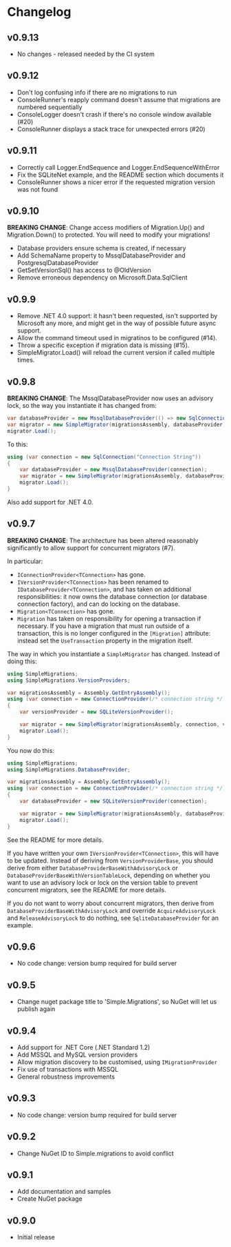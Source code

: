 Changelog
=========

v0.9.13
-------

 - No changes - released needed by the CI system

v0.9.12
-------

 - Don't log confusing info if there are no migrations to run
 - ConsoleRunner's reapply command doesn't assume that migrations are numbered sequentially
 - ConsoleLogger doesn't crash if there's no console window available (#20)
 - ConsoleRunner displays a stack trace for unexpected errors (#20)

v0.9.11
-------

 - Correctly call Logger.EndSequence and Logger.EndSequenceWithError
 - Fix the SQLiteNet example, and the README section which documents it
 - ConsoleRunner shows a nicer error if the requested migration version was not found

v0.9.10
-------

**BREAKING CHANGE**: Change access modifiers of Migration.Up() and Migration.Down() to protected. You will need to modify your migrations!

 - Database providers ensure schema is created, if necessary
 - Add SchemaName property to MssqlDatabaseProvider and PostgresqlDatabaseProvider
 - GetSetVersionSql() has access to @OldVersion
 - Remove erroneous dependency on Microsoft.Data.SqlClient

v0.9.9
------

 - Remove .NET 4.0 support: it hasn't been requested, isn't supported by Microsoft any more, and might get in the way of possible future async support.
 - Allow the command timeout used in migratinos to be configured (#14).
 - Throw a specific exception if migration data is missing (#15).
 - SimpleMigrator.Load() will reload the current version if called multiple times.

v0.9.8
------

**BREAKING CHANGE**: The MssqlDatabaseProvider now uses an advisory lock, so the way you instantiate it has changed from:

```csharp
var databaseProvider = new MssqlDatabaseProvider(() => new SqlConnection("Connection String"));
var migrator = new SimpleMigrator(migrationsAssembly, databaseProvider);
migrator.Load();
```

To this:

```csharp
using (var connection = new SqlConnection("Connection String"))
{
    var databaseProvider = new MssqlDatabaseProvider(connection);
    var migrator = new SimpleMigrator(migrationsAssembly, databaseProvider);
    migrator.Load();
}
```

Also add support for .NET 4.0.

v0.9.7
------

**BREAKING CHANGE**: The architecture has been altered reasonably significantly to allow support for concurrent migrators (#7).

In particular:

   - `IConnectionProvider<TConnection>` has gone.
   - `IVersionProvider<TConnection>` has been renamed to `IDatabaseProvider<TConnection>`, and has taken on additional responsibilities: it now owns the database connection (or database connection factory), and can do locking on the database.
   - `Migration<TConnection>` has gone.
   - `Migration` has taken on responsibility for opening a transaction if necessary. If you have a migration that must run outside of a transaction, this is no longer configured in the `[Migration]` attribute: instead set the `UseTransaction` property in the migration itself.

The way in which you instantiate a `SimpleMigrator` has changed. Instead of doing this:

```csharp
using SimpleMigrations;
using SimpleMigrations.VersionProviders;

var migrationsAssembly = Assembly.GetEntryAssembly();
using (var connection = new ConnectionProvider(/* connection string */))
{
    var versionProvider = new SQLiteVersionProvider();

    var migrator = new SimpleMigrator(migrationsAssembly, connection, versionProvider);
    migrator.Load();
}
```

You now do this:

```csharp
using SimpleMigrations;
using SimpleMigrations.DatabaseProvider;

var migrationsAssembly = Assembly.GetEntryAssembly();
using (var connection = new ConnectionProvider(/* connection string */))
{
    var databaseProvider = new SQLiteVersionProvider(connection);

    var migrator = new SimpleMigrator(migrationsAssembly, databaseProvider);
    migrator.Load();
}
```

See the README for more details.

If you have written your own `IVersionProvider<TConnection>`, this will have to be updated.
Instead of deriving from `VersionProviderBase`, you should derive from either `DatabaseProviderBaseWithAdvisoryLock` or `DatabaseProviderBaseWithVersionTableLock`, depending on whether you want to use an advisory lock or lock on the version table to prevent concurrent migrators, see the README for more details.

If you do not want to worry about concurrent migrators, then derive from `DatabaseProviderBaseWithAdvisoryLock` and override `AcquireAdvisoryLock` and `ReleaseAdvisoryLock` to do nothing, see `SqliteDatabaseProvider` for an example.




v0.9.6
------

 - No code change: version bump required for build server

v0.9.5
------

 - Change nuget package title to 'Simple.Migrations', so NuGet will let us publish again

v0.9.4
------

 - Add support for .NET Core (.NET Standard 1.2)
 - Add MSSQL and MySQL version providers
 - Allow migration discovery to be customised, using `IMigrationProvider`
 - Fix use of transactions with MSSQL
 - General robustness improvements

v0.9.3
------

 - No code change: version bump required for build server

v0.9.2
------

 - Change NuGet ID to Simple.migrations to avoid conflict

v0.9.1
------

 - Add documentation and samples
 - Create NuGet package
 
v0.9.0
------

 - Initial release